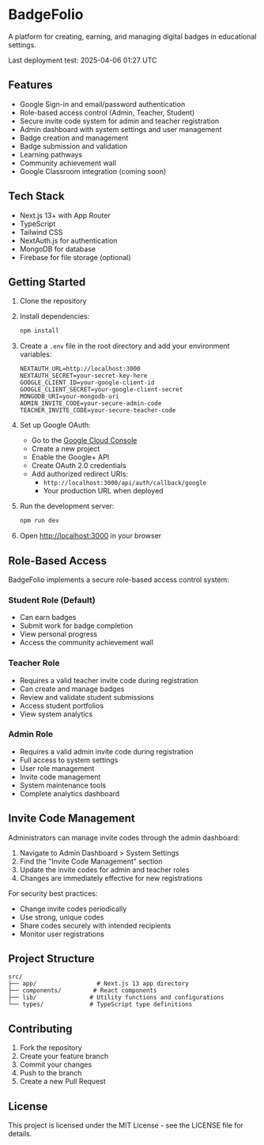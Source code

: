 # BadgeFolio

A platform for creating, earning, and managing digital badges in educational settings.

Last deployment test: 2025-04-06 01:27 UTC

## Features

- Google Sign-in and email/password authentication
- Role-based access control (Admin, Teacher, Student)
- Secure invite code system for admin and teacher registration
- Admin dashboard with system settings and user management
- Badge creation and management
- Badge submission and validation
- Learning pathways
- Community achievement wall
- Google Classroom integration (coming soon)

## Tech Stack

- Next.js 13+ with App Router
- TypeScript
- Tailwind CSS
- NextAuth.js for authentication
- MongoDB for database
- Firebase for file storage (optional)

## Getting Started

1. Clone the repository
2. Install dependencies:
   ```bash
   npm install
   ```

3. Create a `.env` file in the root directory and add your environment variables:
   ```
   NEXTAUTH_URL=http://localhost:3000
   NEXTAUTH_SECRET=your-secret-key-here
   GOOGLE_CLIENT_ID=your-google-client-id
   GOOGLE_CLIENT_SECRET=your-google-client-secret
   MONGODB_URI=your-mongodb-uri
   ADMIN_INVITE_CODE=your-secure-admin-code
   TEACHER_INVITE_CODE=your-secure-teacher-code
   ```

4. Set up Google OAuth:
   - Go to the [Google Cloud Console](https://console.cloud.google.com)
   - Create a new project
   - Enable the Google+ API
   - Create OAuth 2.0 credentials
   - Add authorized redirect URIs:
     - `http://localhost:3000/api/auth/callback/google`
     - Your production URL when deployed

5. Run the development server:
   ```bash
   npm run dev
   ```

6. Open [http://localhost:3000](http://localhost:3000) in your browser

## Role-Based Access

BadgeFolio implements a secure role-based access control system:

### Student Role (Default)
- Can earn badges
- Submit work for badge completion
- View personal progress
- Access the community achievement wall

### Teacher Role
- Requires a valid teacher invite code during registration
- Can create and manage badges
- Review and validate student submissions
- Access student portfolios
- View system analytics

### Admin Role
- Requires a valid admin invite code during registration
- Full access to system settings
- User role management
- Invite code management
- System maintenance tools
- Complete analytics dashboard

## Invite Code Management

Administrators can manage invite codes through the admin dashboard:

1. Navigate to Admin Dashboard > System Settings
2. Find the "Invite Code Management" section
3. Update the invite codes for admin and teacher roles
4. Changes are immediately effective for new registrations

For security best practices:
- Change invite codes periodically
- Use strong, unique codes
- Share codes securely with intended recipients
- Monitor user registrations

## Project Structure

```
src/
├── app/                 # Next.js 13 app directory
├── components/         # React components
├── lib/               # Utility functions and configurations
└── types/             # TypeScript type definitions
```

## Contributing

1. Fork the repository
2. Create your feature branch
3. Commit your changes
4. Push to the branch
5. Create a new Pull Request

## License

This project is licensed under the MIT License - see the LICENSE file for details. 